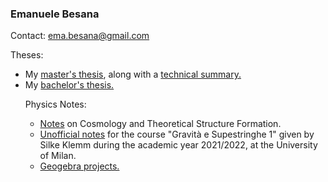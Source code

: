 ### Emanuele Besana

Contact: ema.besana@gmail.com

Theses:

<ul>
  <li>My <a href="MastersThesis.pdf" class="image fit">master's thesis</a>, along with a <a href="Detailed_Summary.pdf">technical summary.</a></li>
  <li>My <a href="Tesi_Besana_BS.pdf" class="image fit">bachelor's thesis.</a></li>

Physics Notes:
<ul>
  <li><a href="CosmologyNotes_FinalTOTAL.pdf" class="image fit">Notes</a> on Cosmology and Theoretical Structure Formation.</li>
  <li><a href="G_S.pdf" class="image fit">Unofficial notes</a> for the course "Gravità e Supestringhe 1" given by Silke Klemm during the academic year 2021/2022, at the University of Milan.</li>
  <li><a href="https://www.geogebra.org/u/mattiacapuano" class="image fit">Geogebra projects.</a></li>
</ul>

